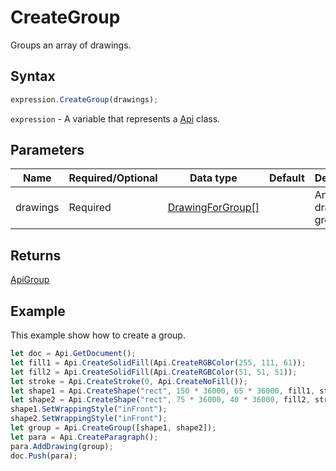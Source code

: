 # CreateGroup

Groups an array of drawings.

## Syntax

```javascript
expression.CreateGroup(drawings);
```

`expression` - A variable that represents a [Api](../Api.md) class.

## Parameters

| **Name** | **Required/Optional** | **Data type** | **Default** | **Description** |
| ------------- | ------------- | ------------- | ------------- | ------------- |
| drawings | Required | [DrawingForGroup[]](../../Enumeration/DrawingForGroup.md) |  | An array of drawings to group. |

## Returns

[ApiGroup](../../ApiGroup/ApiGroup.md)

## Example

This example show how to create a group.

```javascript editor-docx
let doc = Api.GetDocument();
let fill1 = Api.CreateSolidFill(Api.CreateRGBColor(255, 111, 61));
let fill2 = Api.CreateSolidFill(Api.CreateRGBColor(51, 51, 51));
let stroke = Api.CreateStroke(0, Api.CreateNoFill());
let shape1 = Api.CreateShape("rect", 150 * 36000, 65 * 36000, fill1, stroke);
let shape2 = Api.CreateShape("rect", 75 * 36000, 40 * 36000, fill2, stroke);
shape1.SetWrappingStyle("inFront");
shape2.SetWrappingStyle("inFront");
let group = Api.CreateGroup([shape1, shape2]);
let para = Api.CreateParagraph();
para.AddDrawing(group);
doc.Push(para);
```
